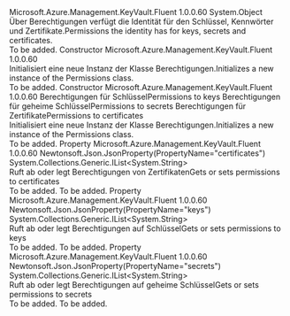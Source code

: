 <Type Name="Permissions" FullName="Microsoft.Azure.Management.KeyVault.Fluent.Models.Permissions">
  <TypeSignature Language="C#" Value="public class Permissions" />
  <TypeSignature Language="ILAsm" Value=".class public auto ansi beforefieldinit Permissions extends System.Object" />
  <TypeSignature Language="DocId" Value="T:Microsoft.Azure.Management.KeyVault.Fluent.Models.Permissions" />
  <TypeSignature Language="VB.NET" Value="Public Class Permissions" />
  <TypeSignature Language="F#" Value="type Permissions = class" />
  <AssemblyInfo>
    <AssemblyName>Microsoft.Azure.Management.KeyVault.Fluent</AssemblyName>
    <AssemblyVersion>1.0.0.60</AssemblyVersion>
  </AssemblyInfo>
  <Base>
    <BaseTypeName>System.Object</BaseTypeName>
  </Base>
  <Interfaces />
  <Docs>
    <summary>
            <span data-ttu-id="8e477-101">Über Berechtigungen verfügt die Identität für den Schlüssel, Kennwörter und Zertifikate.</span><span class="sxs-lookup"><span data-stu-id="8e477-101">Permissions the identity has for keys, secrets and certificates.</span></span>
            </summary>
    <remarks>To be added.</remarks>
  </Docs>
  <Members>
    <Member MemberName=".ctor">
      <MemberSignature Language="C#" Value="public Permissions ();" />
      <MemberSignature Language="ILAsm" Value=".method public hidebysig specialname rtspecialname instance void .ctor() cil managed" />
      <MemberSignature Language="DocId" Value="M:Microsoft.Azure.Management.KeyVault.Fluent.Models.Permissions.#ctor" />
      <MemberSignature Language="VB.NET" Value="Public Sub New ()" />
      <MemberType>Constructor</MemberType>
      <AssemblyInfo>
        <AssemblyName>Microsoft.Azure.Management.KeyVault.Fluent</AssemblyName>
        <AssemblyVersion>1.0.0.60</AssemblyVersion>
      </AssemblyInfo>
      <Parameters />
      <Docs>
        <summary>
            <span data-ttu-id="8e477-102">Initialisiert eine neue Instanz der Klasse Berechtigungen.</span><span class="sxs-lookup"><span data-stu-id="8e477-102">Initializes a new instance of the Permissions class.</span></span>
            </summary>
        <remarks>To be added.</remarks>
      </Docs>
    </Member>
    <Member MemberName=".ctor">
      <MemberSignature Language="C#" Value="public Permissions (System.Collections.Generic.IList&lt;string&gt; keys = null, System.Collections.Generic.IList&lt;string&gt; secrets = null, System.Collections.Generic.IList&lt;string&gt; certificates = null);" />
      <MemberSignature Language="ILAsm" Value=".method public hidebysig specialname rtspecialname instance void .ctor(class System.Collections.Generic.IList`1&lt;string&gt; keys, class System.Collections.Generic.IList`1&lt;string&gt; secrets, class System.Collections.Generic.IList`1&lt;string&gt; certificates) cil managed" />
      <MemberSignature Language="DocId" Value="M:Microsoft.Azure.Management.KeyVault.Fluent.Models.Permissions.#ctor(System.Collections.Generic.IList{System.String},System.Collections.Generic.IList{System.String},System.Collections.Generic.IList{System.String})" />
      <MemberSignature Language="VB.NET" Value="Public Sub New (Optional keys As IList(Of String) = null, Optional secrets As IList(Of String) = null, Optional certificates As IList(Of String) = null)" />
      <MemberSignature Language="F#" Value="new Microsoft.Azure.Management.KeyVault.Fluent.Models.Permissions : System.Collections.Generic.IList&lt;string&gt; * System.Collections.Generic.IList&lt;string&gt; * System.Collections.Generic.IList&lt;string&gt; -&gt; Microsoft.Azure.Management.KeyVault.Fluent.Models.Permissions" Usage="new Microsoft.Azure.Management.KeyVault.Fluent.Models.Permissions (keys, secrets, certificates)" />
      <MemberType>Constructor</MemberType>
      <AssemblyInfo>
        <AssemblyName>Microsoft.Azure.Management.KeyVault.Fluent</AssemblyName>
        <AssemblyVersion>1.0.0.60</AssemblyVersion>
      </AssemblyInfo>
      <Parameters>
        <Parameter Name="keys" Type="System.Collections.Generic.IList&lt;System.String&gt;" />
        <Parameter Name="secrets" Type="System.Collections.Generic.IList&lt;System.String&gt;" />
        <Parameter Name="certificates" Type="System.Collections.Generic.IList&lt;System.String&gt;" />
      </Parameters>
      <Docs>
        <param name="keys"><span data-ttu-id="8e477-103">Berechtigungen für Schlüssel</span><span class="sxs-lookup"><span data-stu-id="8e477-103">Permissions to keys</span></span></param>
        <param name="secrets"><span data-ttu-id="8e477-104">Berechtigungen für geheime Schlüssel</span><span class="sxs-lookup"><span data-stu-id="8e477-104">Permissions to secrets</span></span></param>
        <param name="certificates"><span data-ttu-id="8e477-105">Berechtigungen für Zertifikate</span><span class="sxs-lookup"><span data-stu-id="8e477-105">Permissions to certificates</span></span></param>
        <summary>
            <span data-ttu-id="8e477-106">Initialisiert eine neue Instanz der Klasse Berechtigungen.</span><span class="sxs-lookup"><span data-stu-id="8e477-106">Initializes a new instance of the Permissions class.</span></span>
            </summary>
        <remarks>To be added.</remarks>
      </Docs>
    </Member>
    <Member MemberName="Certificates">
      <MemberSignature Language="C#" Value="public System.Collections.Generic.IList&lt;string&gt; Certificates { get; set; }" />
      <MemberSignature Language="ILAsm" Value=".property instance class System.Collections.Generic.IList`1&lt;string&gt; Certificates" />
      <MemberSignature Language="DocId" Value="P:Microsoft.Azure.Management.KeyVault.Fluent.Models.Permissions.Certificates" />
      <MemberSignature Language="VB.NET" Value="Public Property Certificates As IList(Of String)" />
      <MemberSignature Language="F#" Value="member this.Certificates : System.Collections.Generic.IList&lt;string&gt; with get, set" Usage="Microsoft.Azure.Management.KeyVault.Fluent.Models.Permissions.Certificates" />
      <MemberType>Property</MemberType>
      <AssemblyInfo>
        <AssemblyName>Microsoft.Azure.Management.KeyVault.Fluent</AssemblyName>
        <AssemblyVersion>1.0.0.60</AssemblyVersion>
      </AssemblyInfo>
      <Attributes>
        <Attribute>
          <AttributeName>Newtonsoft.Json.JsonProperty(PropertyName="certificates")</AttributeName>
        </Attribute>
      </Attributes>
      <ReturnValue>
        <ReturnType>System.Collections.Generic.IList&lt;System.String&gt;</ReturnType>
      </ReturnValue>
      <Docs>
        <summary>
            <span data-ttu-id="8e477-107">Ruft ab oder legt Berechtigungen von Zertifikaten</span><span class="sxs-lookup"><span data-stu-id="8e477-107">Gets or sets permissions to certificates</span></span>
            </summary>
        <value>To be added.</value>
        <remarks>To be added.</remarks>
      </Docs>
    </Member>
    <Member MemberName="Keys">
      <MemberSignature Language="C#" Value="public System.Collections.Generic.IList&lt;string&gt; Keys { get; set; }" />
      <MemberSignature Language="ILAsm" Value=".property instance class System.Collections.Generic.IList`1&lt;string&gt; Keys" />
      <MemberSignature Language="DocId" Value="P:Microsoft.Azure.Management.KeyVault.Fluent.Models.Permissions.Keys" />
      <MemberSignature Language="VB.NET" Value="Public Property Keys As IList(Of String)" />
      <MemberSignature Language="F#" Value="member this.Keys : System.Collections.Generic.IList&lt;string&gt; with get, set" Usage="Microsoft.Azure.Management.KeyVault.Fluent.Models.Permissions.Keys" />
      <MemberType>Property</MemberType>
      <AssemblyInfo>
        <AssemblyName>Microsoft.Azure.Management.KeyVault.Fluent</AssemblyName>
        <AssemblyVersion>1.0.0.60</AssemblyVersion>
      </AssemblyInfo>
      <Attributes>
        <Attribute>
          <AttributeName>Newtonsoft.Json.JsonProperty(PropertyName="keys")</AttributeName>
        </Attribute>
      </Attributes>
      <ReturnValue>
        <ReturnType>System.Collections.Generic.IList&lt;System.String&gt;</ReturnType>
      </ReturnValue>
      <Docs>
        <summary>
            <span data-ttu-id="8e477-108">Ruft ab oder legt Berechtigungen auf Schlüssel</span><span class="sxs-lookup"><span data-stu-id="8e477-108">Gets or sets permissions to keys</span></span>
            </summary>
        <value>To be added.</value>
        <remarks>To be added.</remarks>
      </Docs>
    </Member>
    <Member MemberName="Secrets">
      <MemberSignature Language="C#" Value="public System.Collections.Generic.IList&lt;string&gt; Secrets { get; set; }" />
      <MemberSignature Language="ILAsm" Value=".property instance class System.Collections.Generic.IList`1&lt;string&gt; Secrets" />
      <MemberSignature Language="DocId" Value="P:Microsoft.Azure.Management.KeyVault.Fluent.Models.Permissions.Secrets" />
      <MemberSignature Language="VB.NET" Value="Public Property Secrets As IList(Of String)" />
      <MemberSignature Language="F#" Value="member this.Secrets : System.Collections.Generic.IList&lt;string&gt; with get, set" Usage="Microsoft.Azure.Management.KeyVault.Fluent.Models.Permissions.Secrets" />
      <MemberType>Property</MemberType>
      <AssemblyInfo>
        <AssemblyName>Microsoft.Azure.Management.KeyVault.Fluent</AssemblyName>
        <AssemblyVersion>1.0.0.60</AssemblyVersion>
      </AssemblyInfo>
      <Attributes>
        <Attribute>
          <AttributeName>Newtonsoft.Json.JsonProperty(PropertyName="secrets")</AttributeName>
        </Attribute>
      </Attributes>
      <ReturnValue>
        <ReturnType>System.Collections.Generic.IList&lt;System.String&gt;</ReturnType>
      </ReturnValue>
      <Docs>
        <summary>
            <span data-ttu-id="8e477-109">Ruft ab oder legt Berechtigungen auf geheime Schlüssel</span><span class="sxs-lookup"><span data-stu-id="8e477-109">Gets or sets permissions to secrets</span></span>
            </summary>
        <value>To be added.</value>
        <remarks>To be added.</remarks>
      </Docs>
    </Member>
  </Members>
</Type>